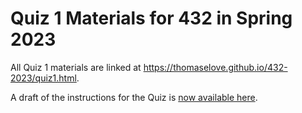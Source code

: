 # Quiz 1 Materials for 432 in Spring 2023

All Quiz 1 materials are linked at https://thomaselove.github.io/432-2023/quiz1.html.

A draft of the instructions for the Quiz is [now available here]().
